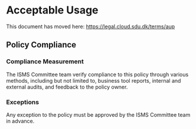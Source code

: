 # Acceptable Usage

This document has moved here: https://legal.cloud.sdu.dk/terms/aup


## Policy Compliance

### Compliance Measurement

The ISMS Committee team verify compliance to this policy through various methods, including but not limited to, business
tool reports, internal and external audits, and feedback to the policy owner.

### Exceptions

Any exception to the policy must be approved by the ISMS Committee team in advance.

